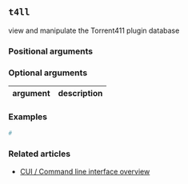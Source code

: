 ## `t4ll`
view and manipulate the Torrent411 plugin database

### Positional arguments

### Optional arguments
| argument | description |
| --- | --- |

### Examples
```bash
#
```

### Related articles
* [CUI / Command line interface overview](/CLI)